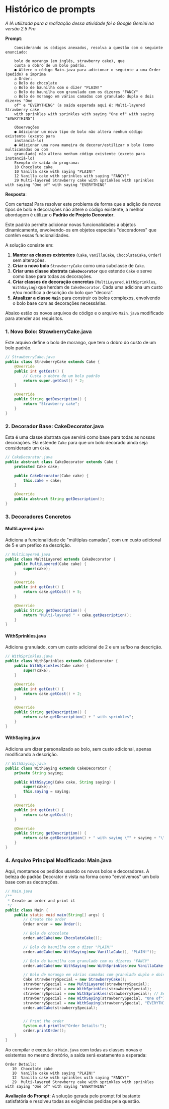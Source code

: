 # Histórico de prompts

*A IA utilizada para a realização dessa atividade foi o Google Gemini na versão 2.5 Pro*

**Prompt**:

        Considerando os códigos anexados, resolva a questão com o seguinte enunciado:

        bolo de morango (em inglês, strawberry cake), que
        custa o dobro de um bolo padrão.
        ● Altere o código Main.java para adicionar o seguinte a uma Order (pedido) e imprima
        a Order:
        ○ Bolo de chocolate
        ○ Bolo de baunilha com o dizer "PLAIN!"
        ○ Bolo de baunilha com granulado com os dizeres "FANCY"
        ○ Bolo de morango em várias camadas com granulado duplo e dois dizeres "One
        of" e "EVERYTHING" (a saída esperada aqui é: Multi-layered Strawberry cake
        with sprinkles with sprinkles with saying "One of" with saying "EVERYTHING")

        Observações
        ● Adicionar um novo tipo de bolo não altera nenhum código existente (exceto para
        instanciá-lo)
        ● Adicionar uma nova maneira de decorar/estilizar o bolo (como multicamadas ou com
        granulado) não altera nenhum código existente (exceto para instanciá-lo)
        Exemplo de saída do programa:
        10 Chocolate cake
        10 Vanilla cake with saying "PLAIN!"
        12 Vanilla cake with sprinkles with saying "FANCY!"
        29 Multi-layered Strawberry cake with sprinkles with sprinkles with saying "One of" with saying "EVERYTHING"

**Resposta**:

Com certeza\! Para resolver este problema de forma que a adição de novos tipos de bolo e decorações não altere o código existente, a melhor abordagem é utilizar o **Padrão de Projeto Decorator**.

Este padrão permite adicionar novas funcionalidades a objetos dinamicamente, envolvendo-os em objetos especiais "decoradores" que contêm essas funcionalidades.

A solução consiste em:

1.  **Manter as classes existentes** (`Cake`, `VanillaCake`, `ChocolateCake`, `Order`) sem alterações.
2.  **Criar o novo bolo** `StrawberryCake` como uma subclasse de `Cake`.
3.  **Criar uma classe abstrata `CakeDecorator`** que estende `Cake` e serve como base para todas as decorações.
4.  **Criar classes de decoração concretas** (`MultiLayered`, `WithSprinkles`, `WithSaying`) que herdam de `CakeDecorator`. Cada uma adiciona um custo e/ou modifica a descrição do bolo que "decora".
5.  **Atualizar a classe `Main`** para construir os bolos complexos, envolvendo o bolo base com as decorações necessárias.

Abaixo estão os novos arquivos de código e o arquivo `Main.java` modificado para atender aos requisitos.

### 1\. Novo Bolo: StrawberryCake.java

Este arquivo define o bolo de morango, que tem o dobro do custo de um bolo padrão.

```java
// StrawberryCake.java
public class StrawberryCake extends Cake {
    @Override
    public int getCost() {
        // Custa o dobro de um bolo padrão
        return super.getCost() * 2;
    }

    @Override
    public String getDescription() {
        return "Strawberry cake";
    }
}
```

### 2\. Decorador Base: CakeDecorator.java

Esta é uma classe abstrata que servirá como base para todas as nossas decorações. Ela estende `Cake` para que um bolo decorado ainda seja considerado um `Cake`.

```java
// CakeDecorator.java
public abstract class CakeDecorator extends Cake {
    protected Cake cake;

    public CakeDecorator(Cake cake) {
        this.cake = cake;
    }

    @Override
    public abstract String getDescription();
}
```

### 3\. Decoradores Concretos

#### **MultiLayered.java**

Adiciona a funcionalidade de "múltiplas camadas", com um custo adicional de 5 e um prefixo na descrição.

```java
// MultiLayered.java
public class MultiLayered extends CakeDecorator {
    public MultiLayered(Cake cake) {
        super(cake);
    }

    @Override
    public int getCost() {
        return cake.getCost() + 5;
    }

    @Override
    public String getDescription() {
        return "Multi-layered " + cake.getDescription();
    }
}
```

#### **WithSprinkles.java**

Adiciona granulado, com um custo adicional de 2 e um sufixo na descrição.

```java
// WithSprinkles.java
public class WithSprinkles extends CakeDecorator {
    public WithSprinkles(Cake cake) {
        super(cake);
    }

    @Override
    public int getCost() {
        return cake.getCost() + 2;
    }

    @Override
    public String getDescription() {
        return cake.getDescription() + " with sprinkles";
    }
}
```

#### **WithSaying.java**

Adiciona um dizer personalizado ao bolo, sem custo adicional, apenas modificando a descrição.

```java
// WithSaying.java
public class WithSaying extends CakeDecorator {
    private String saying;

    public WithSaying(Cake cake, String saying) {
        super(cake);
        this.saying = saying;
    }

    @Override
    public int getCost() {
        return cake.getCost();
    }

    @Override
    public String getDescription() {
        return cake.getDescription() + " with saying \"" + saying + "\"";
    }
}
```

### 4\. Arquivo Principal Modificado: Main.java

Aqui, montamos os pedidos usando os novos bolos e decoradores. A beleza do padrão Decorator é vista na forma como "envolvemos" um bolo base com as decorações.

```java
// Main.java
/**
 * Create an order and print it
 */
public class Main {
    public static void main(String[] args) {
        // Create the order
        Order order = new Order();

        // Bolo de chocolate
        order.addCake(new ChocolateCake());

        // Bolo de baunilha com o dizer "PLAIN!"
        order.addCake(new WithSaying(new VanillaCake(), "PLAIN!"));

        // Bolo de baunilha com granulado com os dizeres "FANCY"
        order.addCake(new WithSaying(new WithSprinkles(new VanillaCake()), "FANCY!"));

        // Bolo de morango em várias camadas com granulado duplo e dois dizeres
        Cake strawberrySpecial = new StrawberryCake();
        strawberrySpecial = new MultiLayered(strawberrySpecial);
        strawberrySpecial = new WithSprinkles(strawberrySpecial);
        strawberrySpecial = new WithSprinkles(strawberrySpecial); // Segundo granulado
        strawberrySpecial = new WithSaying(strawberrySpecial, "One of");
        strawberrySpecial = new WithSaying(strawberrySpecial, "EVERYTHING");
        order.addCake(strawberrySpecial);


        // Print the order
        System.out.println("Order Details:");
        order.printOrder();
    }
}
```

Ao compilar e executar o `Main.java` com todas as classes novas e existentes no mesmo diretório, a saída será exatamente a esperada:

```
Order Details:
   10  Chocolate cake
   10  Vanilla cake with saying "PLAIN!"
   12  Vanilla cake with sprinkles with saying "FANCY!"
   29  Multi-layered Strawberry cake with sprinkles with sprinkles with saying "One of" with saying "EVERYTHING"
```

**Avaliação do Prompt**:
    A solução gerada pelo prompt foi bastante satisfatória e resolveu todas as exigências pedidas pela questão.
